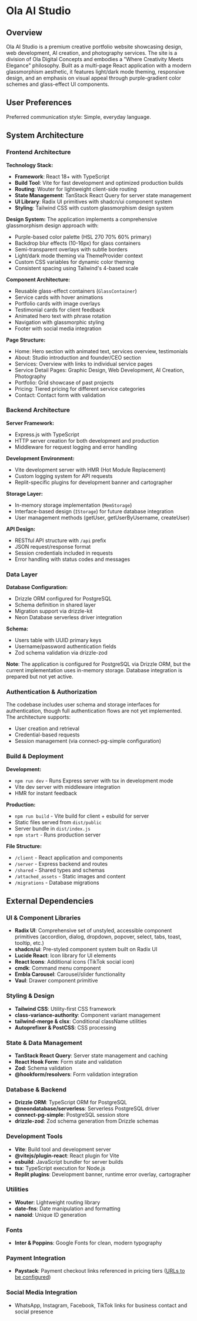 # Ola AI Studio

## Overview

Ola AI Studio is a premium creative portfolio website showcasing design, web development, AI creation, and photography services. The site is a division of Ola Digital Concepts and embodies a "Where Creativity Meets Elegance" philosophy. Built as a multi-page React application with a modern glassmorphism aesthetic, it features light/dark mode theming, responsive design, and an emphasis on visual appeal through purple-gradient color schemes and glass-effect UI components.

## User Preferences

Preferred communication style: Simple, everyday language.

## System Architecture

### Frontend Architecture

**Technology Stack:**
- **Framework**: React 18+ with TypeScript
- **Build Tool**: Vite for fast development and optimized production builds
- **Routing**: Wouter for lightweight client-side routing
- **State Management**: TanStack React Query for server state management
- **UI Library**: Radix UI primitives with shadcn/ui component system
- **Styling**: Tailwind CSS with custom glassmorphism design system

**Design System:**
The application implements a comprehensive glassmorphism design approach with:
- Purple-based color palette (HSL 270 70% 60% primary)
- Backdrop blur effects (10-16px) for glass containers
- Semi-transparent overlays with subtle borders
- Light/dark mode theming via ThemeProvider context
- Custom CSS variables for dynamic color theming
- Consistent spacing using Tailwind's 4-based scale

**Component Architecture:**
- Reusable glass-effect containers (`GlassContainer`)
- Service cards with hover animations
- Portfolio cards with image overlays
- Testimonial cards for client feedback
- Animated hero text with phrase rotation
- Navigation with glassmorphic styling
- Footer with social media integration

**Page Structure:**
- Home: Hero section with animated text, services overview, testimonials
- About: Studio introduction and founder/CEO section
- Services: Overview with links to individual service pages
- Service Detail Pages: Graphic Design, Web Development, AI Creation, Photography
- Portfolio: Grid showcase of past projects
- Pricing: Tiered pricing for different service categories
- Contact: Contact form with validation

### Backend Architecture

**Server Framework:**
- Express.js with TypeScript
- HTTP server creation for both development and production
- Middleware for request logging and error handling

**Development Environment:**
- Vite development server with HMR (Hot Module Replacement)
- Custom logging system for API requests
- Replit-specific plugins for development banner and cartographer

**Storage Layer:**
- In-memory storage implementation (`MemStorage`)
- Interface-based design (`IStorage`) for future database integration
- User management methods (getUser, getUserByUsername, createUser)

**API Design:**
- RESTful API structure with `/api` prefix
- JSON request/response format
- Session credentials included in requests
- Error handling with status codes and messages

### Data Layer

**Database Configuration:**
- Drizzle ORM configured for PostgreSQL
- Schema definition in shared layer
- Migration support via drizzle-kit
- Neon Database serverless driver integration

**Schema:**
- Users table with UUID primary keys
- Username/password authentication fields
- Zod schema validation via drizzle-zod

**Note**: The application is configured for PostgreSQL via Drizzle ORM, but the current implementation uses in-memory storage. Database integration is prepared but not yet active.

### Authentication & Authorization

The codebase includes user schema and storage interfaces for authentication, though full authentication flows are not yet implemented. The architecture supports:
- User creation and retrieval
- Credential-based requests
- Session management (via connect-pg-simple configuration)

### Build & Deployment

**Development:**
- `npm run dev` - Runs Express server with tsx in development mode
- Vite dev server with middleware integration
- HMR for instant feedback

**Production:**
- `npm run build` - Vite build for client + esbuild for server
- Static files served from `dist/public`
- Server bundle in `dist/index.js`
- `npm start` - Runs production server

**File Structure:**
- `/client` - React application and components
- `/server` - Express backend and routes
- `/shared` - Shared types and schemas
- `/attached_assets` - Static images and content
- `/migrations` - Database migrations

## External Dependencies

### UI & Component Libraries
- **Radix UI**: Comprehensive set of unstyled, accessible component primitives (accordion, dialog, dropdown, popover, select, tabs, toast, tooltip, etc.)
- **shadcn/ui**: Pre-styled component system built on Radix UI
- **Lucide React**: Icon library for UI elements
- **React Icons**: Additional icons (TikTok social icon)
- **cmdk**: Command menu component
- **Embla Carousel**: Carousel/slider functionality
- **Vaul**: Drawer component primitive

### Styling & Design
- **Tailwind CSS**: Utility-first CSS framework
- **class-variance-authority**: Component variant management
- **tailwind-merge & clsx**: Conditional className utilities
- **Autoprefixer & PostCSS**: CSS processing

### State & Data Management
- **TanStack React Query**: Server state management and caching
- **React Hook Form**: Form state and validation
- **Zod**: Schema validation
- **@hookform/resolvers**: Form validation integration

### Database & Backend
- **Drizzle ORM**: TypeScript ORM for PostgreSQL
- **@neondatabase/serverless**: Serverless PostgreSQL driver
- **connect-pg-simple**: PostgreSQL session store
- **drizzle-zod**: Zod schema generation from Drizzle schemas

### Development Tools
- **Vite**: Build tool and development server
- **@vitejs/plugin-react**: React plugin for Vite
- **esbuild**: JavaScript bundler for server builds
- **tsx**: TypeScript execution for Node.js
- **Replit plugins**: Development banner, runtime error overlay, cartographer

### Utilities
- **Wouter**: Lightweight routing library
- **date-fns**: Date manipulation and formatting
- **nanoid**: Unique ID generation

### Fonts
- **Inter & Poppins**: Google Fonts for clean, modern typography

### Payment Integration
- **Paystack**: Payment checkout links referenced in pricing tiers ([URLs to be configured](https://paystack.shop/pay/9myv1azrad))

### Social Media Integration
- WhatsApp, Instagram, Facebook, TikTok links for business contact and social presence